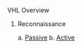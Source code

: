 VHL Overview



1. Reconnaissance

   a. [Passive](/passive_recon.md)
   b. [Active](/active_recon.md)

    